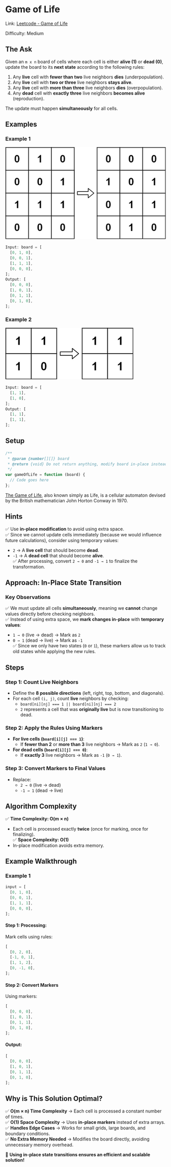 # Game of Life

Link: [Leetcode - Game of Life](https://leetcode.com/problems/game-of-life/description/?envType=study-plan-v2&envId=top-interview-150)

Difficulty: Medium

## The Ask

Given an `m x n` board of cells where each cell is either **alive (1)** or **dead (0)**, update the board to its **next state** according to the following rules:

1. Any **live** cell with **fewer than two** live neighbors **dies** (underpopulation).
2. Any **live** cell with **two or three** live neighbors **stays alive**.
3. Any **live** cell with **more than three** live neighbors **dies** (overpopulation).
4. Any **dead** cell with **exactly three** live neighbors **becomes alive** (reproduction).

The update must happen **simultaneously** for all cells.

## Examples

### Example 1

![Game of Life Example 1](../assets/gameOfLife1.jpg)

```javascript
Input: board = [
  [0, 1, 0],
  [0, 0, 1],
  [1, 1, 1],
  [0, 0, 0],
];
Output: [
  [0, 0, 0],
  [1, 0, 1],
  [0, 1, 1],
  [0, 1, 0],
];
```

### Example 2

![Game of Life Example 2](../assets/gameOfLife2.jpg)

```javascript
Input: board = [
  [1, 1],
  [1, 0],
];
Output: [
  [1, 1],
  [1, 1],
];
```

## Setup

```javascript
/**
 * @param {number[][]} board
 * @return {void} Do not return anything, modify board in-place instead.
 */
var gameOfLife = function (board) {
  // Code goes here
};
```

[The Game of Life](https://en.wikipedia.org/wiki/Conway%27s_Game_of_Life), also known simply as Life, is a cellular automaton devised by the British mathematician John Horton Conway in 1970.

## Hints

✅ Use **in-place modification** to avoid using extra space.  
✅ Since we cannot update cells immediately (because we would influence future calculations), consider using temporary values:

- `2` → A **live cell** that should become **dead**.
- `-1` → A **dead cell** that should become **alive**.  
  ✅ After processing, convert `2 → 0` and `-1 → 1` to finalize the transformation.

## **Approach: In-Place State Transition**

### **Key Observations**

✅ We must update all cells **simultaneously**, meaning we **cannot** change values directly before checking neighbors.  
✅ Instead of using extra space, we **mark changes in-place** with **temporary values**:

- `1 → 0` (live → dead) → Mark as `2`
- `0 → 1` (dead → live) → Mark as `-1`  
  ✅ Since we only have two states (`0` or `1`), these markers allow us to track old states while applying the new rules.

## Steps

### Step 1: Count Live Neighbors

- Define the **8 possible directions** (left, right, top, bottom, and diagonals).
- For each cell `(i, j)`, count **live** neighbors by checking:
  - `board[ni][nj] === 1 || board[ni][nj] === 2`
  - `2` represents a cell that was **originally live** but is now transitioning to dead.

### Step 2: Apply the Rules Using Markers

- **For live cells (`board[i][j] === 1`)**:
  - If **fewer than 2** or **more than 3** live neighbors → Mark as `2` (`1 → 0`).
- **For dead cells (`board[i][j] === 0`)**:
  - If **exactly 3** live neighbors → Mark as `-1` (`0 → 1`).

### Step 3: Convert Markers to Final Values

- Replace:
  - `2 → 0` (live → dead)
  - `-1 → 1` (dead → live)

## Algorithm Complexity

✅ **Time Complexity: O(m × n)**

- Each cell is processed exactly **twice** (once for marking, once for finalizing).  
  ✅ **Space Complexity: O(1)**
- In-place modification avoids extra memory.

## Example Walkthrough

### Example 1

```javascript
input = [
  [0, 1, 0],
  [0, 0, 1],
  [1, 1, 1],
  [0, 0, 0],
];
```

#### Step 1: Processing:

Mark cells using rules:

```javascript
[
  [0, 2, 0],
  [-1, 0, 1],
  [1, 1, 2],
  [0, -1, 0],
];
```

#### Step 2: Convert Markers

Using markers:

```javascript
[
  [0, 0, 0],
  [1, 0, 1],
  [0, 1, 1],
  [0, 1, 0],
];
```

#### Output:

```javascript
[
  [0, 0, 0],
  [1, 0, 1],
  [0, 1, 1],
  [0, 1, 0],
];
```

## Why is This Solution Optimal?

✅ **O(m × n) Time Complexity** → Each cell is processed a constant number of times.  
✅ **O(1) Space Complexity** → Uses **in-place markers** instead of extra arrays.  
✅ **Handles Edge Cases** → Works for small grids, large boards, and boundary conditions.  
✅ **No Extra Memory Needed** → Modifies the board directly, avoiding unnecessary memory overhead.

🚀 **Using in-place state transitions ensures an efficient and scalable solution!**
